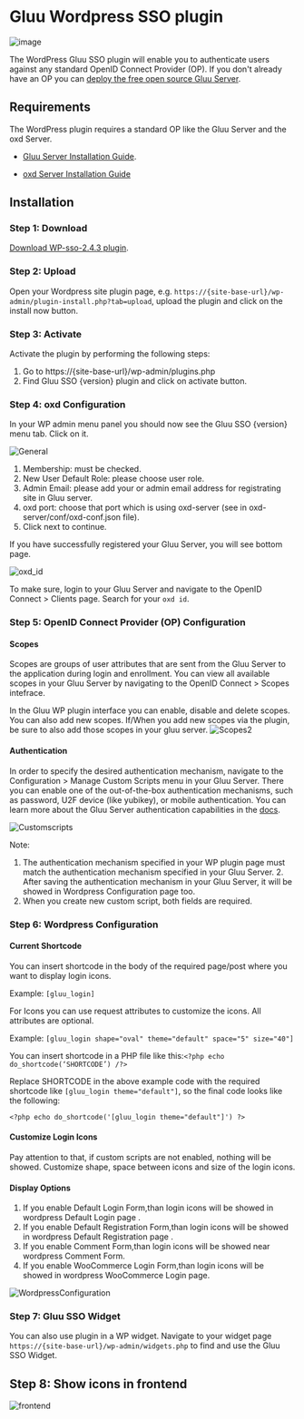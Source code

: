 # Gluu Wordpress SSO plugin 

![image](https://raw.githubusercontent.com/GluuFederation/gluu-wordpress-oxd-login-plugin/master/plugin.jpg)

The WordPress Gluu SSO plugin will enable you to authenticate users against any standard OpenID Connect Provider (OP). If you don't already have an OP you can [deploy the free open source Gluu Server](https://gluu.org/docs/deployment).  

## Requirements
The WordPress plugin requires a standard OP like the Gluu Server and the oxd Server.

* [Gluu Server Installation Guide](https://www.gluu.org/docs/deployment/).

* [oxd Server Installation Guide](https://oxd.gluu.org/docs/oxdserver/install/)


## Installation
 
### Step 1: Download
[Download WP-sso-2.4.3 plugin](https://raw.githubusercontent.com/GluuFederation/gluu-wordpress-sso-login-plugin/master/wp-sso-2.4.3/wp-sso-2.4.3.zip).

### Step 2: Upload
Open your Wordpress site plugin page, e.g. `https://{site-base-url}/wp-admin/plugin-install.php?tab=upload`, upload the plugin and click on the install now button.

### Step 3: Activate 

Activate the plugin by performing the following steps:
 
1. Go to https://{site-base-url}/wp-admin/plugins.php
2. Find Gluu SSO {version} plugin and click on activate button.

### Step 4: oxd Configuration
 
In your WP admin menu panel you should now see the Gluu SSO {version} menu tab. Click on it.

![General](https://raw.githubusercontent.com/GluuFederation/gluu-wordpress-sso-login-plugin/master/wp-sso-2.4.2/docu/1.png) 

1. Membership: must be checked.
2. New User Default Role: please choose user role. 
3. Admin Email: please add your or admin email address for registrating site in Gluu server.
4. oxd port: choose that port which is using oxd-server (see in oxd-server/conf/oxd-conf.json file).
5. Click next to continue.

If you have successfully registered your Gluu Server, you will see bottom page.

![oxd_id](https://raw.githubusercontent.com/GluuFederation/gluu-wordpress-sso-login-plugin/master/wp-sso-2.4.2/docu/2.png) 

To make sure, login to your Gluu Server and navigate to the OpenID Connect > Clients page. Search for your `oxd id`.

### Step 5: OpenID Connect Provider (OP) Configuration

#### Scopes
Scopes are groups of user attributes that are sent from the Gluu Server to the application during login and enrollment. You can view all available scopes in your Gluu Server by navigating to the OpenID Connect > Scopes intefrace. 

In the Gluu WP plugin interface you can enable, disable and delete scopes. You can also add new scopes. If/When you add new scopes via the plugin, be sure to also add those scopes in your gluu server. 
![Scopes2](https://raw.githubusercontent.com/GluuFederation/gluu-wordpress-sso-login-plugin/master/wp-sso-2.4.2/docu/4.png) 

#### Authentication
In order to specify the desired authentication mechanism, navigate to the Configuration > Manage Custom Scripts menu in your Gluu Server. There you can enable one of the out-of-the-box authentication mechanisms, such as password, U2F device (like yubikey), or mobile authentication. You can learn more about the Gluu Server authentication capabilities in the [docs](https://gluu.org/docs/multi-factor/intro/).

![Customscripts](https://raw.githubusercontent.com/GluuFederation/gluu-wordpress-sso-login-plugin/master/wp-sso-2.4.2/docu/5.png) 

Note:
1. The authentication mechanism specified in your WP plugin page must match the authentication mechanism specified in your Gluu Server. 2. After saving the authentication mechanism in your Gluu Server, it will be showed in Wordpress Configuration page too.
3. When you create new custom script, both fields are required.

### Step 6: Wordpress Configuration

#### Current Shortcode
 
You can insert shortcode in the body of the required page/post where you want to display login icons.

Example: ```[gluu_login]```

For Icons you can use request attributes to customize the icons. All attributes are optional.

Example: ```[gluu_login shape="oval" theme="default" space="5" size="40"]```

You can insert shortcode in a PHP file like this:```<?php echo do_shortcode(‘SHORTCODE’) /?>```

Replace SHORTCODE in the above example code with the required shortcode like ```[gluu_login theme="default"]```, so the final code looks like the following: 

```
<?php echo do_shortcode('[gluu_login theme="default"]') ?>
```

#### Customize Login Icons
 
Pay attention to that, if custom scripts are not enabled, nothing will be showed.
Customize shape, space between icons and size of the login icons.

#### Display Options
 
1. If you enable Default Login Form,than login icons will be showed in wordpress Default Login page .
2. If you enable Default Registration Form,than login icons will be showed in wordpress Default Registration page .
3. If you enable Comment Form,than login icons will be showed near wordpress Comment Form.
4. If you enable WooCommerce Login Form,than login icons will be showed in wordpress WooCommerce Login page.

![WordpressConfiguration](https://raw.githubusercontent.com/GluuFederation/gluu-wordpress-sso-login-plugin/master/wp-sso-2.4.2/docu/6.png) 

### Step 7: Gluu SSO Widget

You can also use plugin in a WP widget. Navigate to your widget page `https://{site-base-url}/wp-admin/widgets.php` to find and use the Gluu SSO Widget.

## Step 8: Show icons in frontend

![frontend](https://raw.githubusercontent.com/GluuFederation/gluu-wordpress-sso-login-plugin/master/wp-sso-2.4.2/docu/7.png)
